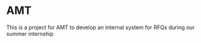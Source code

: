 # AMT
This is a project for AMT to develop an internal system for RFQs during our summer internship
